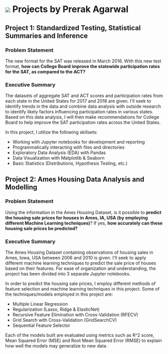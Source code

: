 # ![](https://ga-dash.s3.amazonaws.com/production/assets/logo-9f88ae6c9c3871690e33280fcf557f33.png) Projects by Prerak Agarwal


## Project 1: Standardized Testing, Statistical Summaries and Inference

### Problem Statement

The new format for the SAT was released in March 2016. With this new test format, **how can College Board improve the statewide participation rates for the SAT, as compared to the ACT?**

### Executive Summary

The datasets of aggregate SAT and ACT scores and participation rates from each state in the United States for 2017 and 2018 are given. I'll seek to identify trends in the data and combine data analysis with outside research to identify likely factors influencing participation rates in various states. Based on this data analysis, I will then make recommendations for College Board to help improve the SAT participation rates across the United States.

In this project, I utilize the following skillsets:
- Working with Jupyter notebooks for development and reporting
- Programmatically interacting with files and directories
- Exploratory Data Analysis (EDA) with Pandas
- Data Visualization with Matplotlib & Seaborn
- Basic Statistics (Distributions, Hypothesis Testing, etc.)


## Project 2: Ames Housing Data Analysis and Modelling

### Problem Statement

Using the information in the Ames Housing Dataset, is it possible to **predict the housing sale prices for houses in Ames, IA, USA (by employing different Machine Learning techniques)**? If yes, **how accurately can these housing sale prices be predicted?**

### Executive Summary

The Ames Housing Dataset containing observations of housing sales in Ames, Iowa, USA between 2006 and 2010 is given. I'll seek to apply different machine learning techniques to predict the sale price of houses based on their features. For ease of organization and understanding, the project has been divided into 3 separate Jupyter notebooks.

In order to predict the housing sale prices, I employ different methods of feature selection and machine learning techniques in this project. Some of the techniques/models employed in this project are:
- Multiple Linear Regression
- Regularization (Lasso, Ridge & ElasticNet)
- Recursive Feature Elimination with Cross-Validation (RFECV)
- Grid Search with Cross-Validation (GridSearchCV)
- Sequential Feature Selector

Each of the models built are evaluated using metrics such as R^2 score, Mean Squared Error (MSE) and Root Mean Squared Error (RMSE) to explain how well the models may generalize to new data.